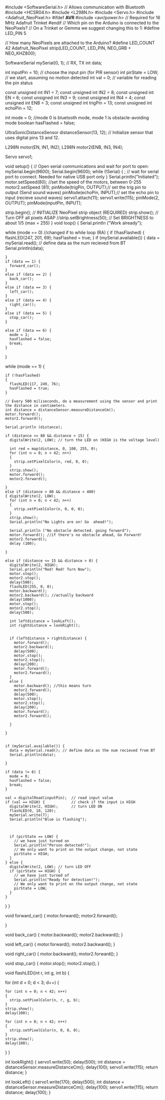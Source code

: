 #include <SoftwareSerial.h> // Allows communication with Bluetooth
#include <HCSR04.h>
#include <L298N.h>
#include <Servo.h>
#include <Adafruit_NeoPixel.h>
#ifdef __AVR__
#include <avr/power.h> // Required for 16 MHz Adafruit Trinket
#endif
// Which pin on the Arduino is connected to the NeoPixels?
// On a Trinket or Gemma we suggest changing this to 1:
#define LED_PIN    5

// How many NeoPixels are attached to the Arduino?
#define LED_COUNT 42
Adafruit_NeoPixel strip(LED_COUNT, LED_PIN, NEO_GRB + NEO_KHZ800);

SoftwareSerial mySerial(0, 1); // RX, TX
int data;


int inputPin = 10;               // choose the input pin (for PIR sensor)
int pirState = LOW;             // we start, assuming no motion detected
int val = 0;                    // variable for reading the pin status

const unsigned int IN1 = 7;
const unsigned int IN2 = 8;
const unsigned int EN = 6;
const unsigned int IN3 = 9;
const unsigned int IN4 = 4;
const unsigned int ENB = 3;
const unsigned int trigPin = 13;
const unsigned int echoPin = 12;

int mode = 0; //mode 0 is bluetooth mode, mode 1 is obstacle-avoiding mode
boolean hasFlashed = false;

UltraSonicDistanceSensor distanceSensor(13, 12);  // Initialize sensor that uses digital pins 13 and 12.

L298N motor(EN, IN1, IN2);
L298N motor2(ENB, IN3, IN4);

Servo servo1;

void setup() {
  // Open serial communications and wait for port to open:
  mySerial.begin(9600);
  Serial.begin(9600);
  while (!Serial) {
    ; // wait for serial port to connect. Needed for native USB port only
  }
  Serial.println("Initiated");
  motor.setSpeed(80); //set the speed of the motors, between 0-255
  motor2.setSpeed (81);
  pinMode(trigPin, OUTPUT);// set the trig pin to output (Send sound waves)
  pinMode(echoPin, INPUT);// set the echo pin to input (recieve sound waves)
  servo1.attach(11);
  servo1.write(115);
  pinMode(2, OUTPUT);
  pinMode(inputPin, INPUT);

  strip.begin();           // INITIALIZE NeoPixel strip object (REQUIRED)
  strip.show();           // Turn OFF all pixels ASAP
  //strip.setBrightness(50); // Set BRIGHTNESS to about 1/5 (max = 255)
}
void loop() {
  Serial.println ("Work already");

  while (mode == 0)    //changed if to while loop (RA)
  {
    if (!hasFlashed)
    {
      flashLED(247, 201, 69);
      hasFlashed = true;
    }
    if (mySerial.available()) {
      data = mySerial.read(); // define data as the num recieved from BT
      Serial.println(data);


    }
    if (data == 1) {
      forward_car();
    }
    else if (data == 2) {
      back_car();
    }
    else if (data == 3) {
      left_car();
    }
    else if (data == 4) {
      right_car();
    }
    else if (data == 5) {
      stop_car();
    }

    else if (data == 6) {
      mode = 1;
      hasFlashed = false;
      break;
    }
  }

  while (mode == 1) {

    if (!hasFlashed)
    {
      flashLED(117, 249, 76);
      hasFlashed = true;
    }

    // Every 500 miliseconds, do a measurement using the sensor and print the distance in centimeters.
    int distance = distanceSensor.measureDistanceCm();
    motor.forward();
    motor2.forward();

    Serial.println (distance);

    if (distance <= 80 && distance > 15) {
      digitalWrite(2, LOW); // turn the LED on (HIGH is the voltage level)

      int red = map(distance, 0, 100, 255, 0);
      for (int n = 0; n < 42; n++)
      {
        strip.setPixelColor(n, red, 0, 0);
      }
      strip.show();
      motor.forward();
      motor2.forward();

    }
    else if (distance > 80 && distance < 400)
    { digitalWrite(2, LOW);
      for (int n = 0; n < 42; n++)
      {
        strip.setPixelColor(n, 0, 0, 0);
      }
      strip.show();
      Serial.println("No Lights are on! Go  ahead!");

      Serial.println ("No obstacle detected. going forward");
      motor.forward(); //if there's no obstacle ahead, Go Forward!
      motor2.forward();
      delay (100);

    }

    else if (distance <= 15 && distance > 0) {
      digitalWrite(2, HIGH);
      Serial.println("Red! Red! Turn Now");
      motor.stop();
      motor2.stop();
      delay(500);
      flashLED(255, 0, 0);
      motor.backward();
      motor2.backward(); //actually backward
      delay(1000);
      motor.stop();
      motor2.stop();
      delay(500);

      int leftdistance = lookLeft();
      int rightdistance = lookRight();


      if (leftdistance > rightdistance) {
        motor.forward();
        motor2.backward();
        delay(500);
        motor.stop();
        motor2.stop();
        delay(200);
        motor.forward();
        motor2.forward();
      }
      else {
        motor.backward(); //this means turn
        motor2.forward();
        delay(500);
        motor.stop();
        motor2.stop();
        delay(200);
        motor.forward();
        motor2.forward();

      }

    }


    if (mySerial.available()) {
      data = mySerial.read(); // define data as the num recieved from BT
      Serial.println(data);

    }

    if (data != 6) {
      mode = 0;
      hasFlashed = false;
      break;
    }

    val = digitalRead(inputPin);  // read input value
    if (val == HIGH) {            // check if the input is HIGH
      digitalWrite(2, HIGH);      // turn LED ON
      flashLED(0, 10, 120);
      mySerial.write(7);
      Serial.println("Blue is flashing");
      

      
      if (pirState == LOW) {
        // we have just turned on
        Serial.println("Person detected!");
        // We only want to print on the output change, not state
        pirState = HIGH;
      }
    } else {
      digitalWrite(2, LOW); // turn LED OFF
      if (pirState == HIGH) {
        // we have just turned of
        Serial.println("Ready for detection!");
        // We only want to print on the output change, not state
        pirState = LOW;
      }
    }


  }
}


void forward_car()
{ motor.forward();
  motor2.forward();

}

void back_car()
{ motor.backward();
  motor2.backward();
}

void left_car()
{ motor.forward();
  motor2.backward();
}

void right_car()
{ motor.backward();
  motor2.forward();
}

void stop_car()
{ motor.stop();
  motor2.stop();
}

void flashLED(int r, int g, int b) {

  for (int d = 0; d < 3; d++) {

    for (int n = 0; n < 42; n++)
    {
      strip.setPixelColor(n, r, g, b);
    }
    strip.show();
    delay(100);

    for (int n = 0; n < 42; n++)
    {
      strip.setPixelColor(n, 0, 0, 0);
    }
    strip.show();
    delay(100);

  }
}

int lookRight()
{
  servo1.write(50);
  delay(500);
  int distance = distanceSensor.measureDistanceCm();
  delay(100);
  servo1.write(115);
  return distance;
}

int lookLeft()
{
  servo1.write(170);
  delay(500);
  int distance = distanceSensor.measureDistanceCm();
  delay(100);
  servo1.write(115);
  return distance;
  delay(100);
}
